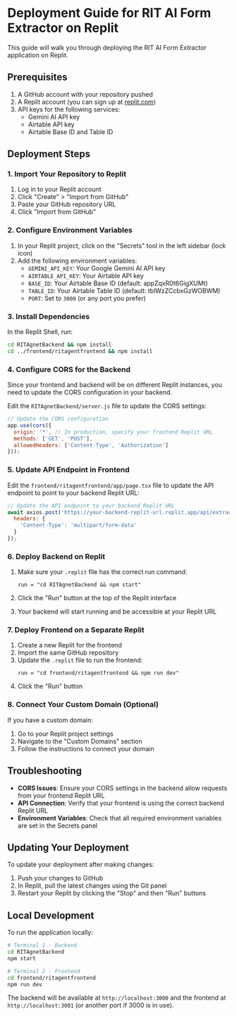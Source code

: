 # Deployment Guide for RIT AI Form Extractor on Replit

This guide will walk you through deploying the RIT AI Form Extractor application on Replit.

## Prerequisites

1. A GitHub account with your repository pushed
2. A Replit account (you can sign up at [replit.com](https://replit.com))
3. API keys for the following services:
   - Gemini AI API key
   - Airtable API key
   - Airtable Base ID and Table ID

## Deployment Steps

### 1. Import Your Repository to Replit

1. Log in to your Replit account
2. Click "Create" > "Import from GitHub"
3. Paste your GitHub repository URL
4. Click "Import from GitHub"

### 2. Configure Environment Variables

1. In your Replit project, click on the "Secrets" tool in the left sidebar (lock icon)
2. Add the following environment variables:
   - `GEMINI_API_KEY`: Your Google Gemini AI API key
   - `AIRTABLE_API_KEY`: Your Airtable API key
   - `BASE_ID`: Your Airtable Base ID (default: appZqxR0t6GigXUMt)
   - `TABLE_ID`: Your Airtable Table ID (default: tblWzZCcbxGzWOBWM)
   - `PORT`: Set to `3000` (or any port you prefer)

### 3. Install Dependencies

In the Replit Shell, run:

```bash
cd RITAgnetBackend && npm install
cd ../frontend/ritagentfrontend && npm install
```

### 4. Configure CORS for the Backend

Since your frontend and backend will be on different Replit instances, you need to update the CORS configuration in your backend.

Edit the `RITAgnetBackend/server.js` file to update the CORS settings:

```javascript
// Update the CORS configuration
app.use(cors({
  origin: '*', // In production, specify your frontend Replit URL
  methods: ['GET', 'POST'],
  allowedHeaders: ['Content-Type', 'Authorization']
}));
```

### 5. Update API Endpoint in Frontend

Edit the `frontend/ritagentfrontend/app/page.tsx` file to update the API endpoint to point to your backend Replit URL:

```javascript
// Update the API endpoint to your backend Replit URL
await axios.post('https://your-backend-replit-url.replit.app/api/extract', formData, {
  headers: {
    'Content-Type': 'multipart/form-data'
  }
});
```

### 6. Deploy Backend on Replit

1. Make sure your `.replit` file has the correct run command:
   ```
   run = "cd RITAgnetBackend && npm start"
   ```

2. Click the "Run" button at the top of the Replit interface
3. Your backend will start running and be accessible at your Replit URL

### 7. Deploy Frontend on a Separate Replit

1. Create a new Replit for the frontend
2. Import the same GitHub repository
3. Update the `.replit` file to run the frontend:
   ```
   run = "cd frontend/ritagentfrontend && npm run dev"
   ```
4. Click the "Run" button

### 8. Connect Your Custom Domain (Optional)

If you have a custom domain:

1. Go to your Replit project settings
2. Navigate to the "Custom Domains" section
3. Follow the instructions to connect your domain

## Troubleshooting

- **CORS Issues**: Ensure your CORS settings in the backend allow requests from your frontend Replit URL
- **API Connection**: Verify that your frontend is using the correct backend Replit URL
- **Environment Variables**: Check that all required environment variables are set in the Secrets panel

## Updating Your Deployment

To update your deployment after making changes:

1. Push your changes to GitHub
2. In Replit, pull the latest changes using the Git panel
3. Restart your Replit by clicking the "Stop" and then "Run" buttons

## Local Development

To run the application locally:

```bash
# Terminal 1 - Backend
cd RITAgnetBackend
npm start

# Terminal 2 - Frontend
cd frontend/ritagentfrontend
npm run dev
```

The backend will be available at `http://localhost:3000` and the frontend at `http://localhost:3001` (or another port if 3000 is in use).
